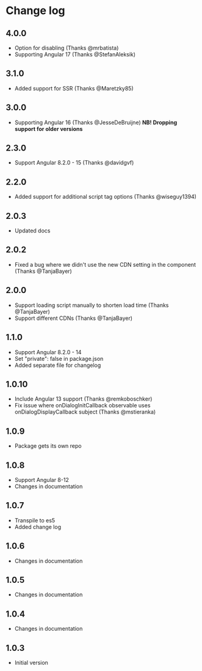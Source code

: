 # Change log

## 4.0.0

- Option for disabling (Thanks @mrbatista)
- Supporting Angular 17 (Thanks @StefanAleksik)

## 3.1.0

- Added support for SSR (Thanks @Maretzky85)

## 3.0.0

- Supporting Angular 16 (Thanks @JesseDeBruijne) **NB! Dropping support for older versions**

## 2.3.0

- Support Angular 8.2.0 - 15 (Thanks @davidgvf)

## 2.2.0

- Added support for additional script tag options (Thanks @wiseguy1394)

## 2.0.3

- Updated docs

## 2.0.2

- Fixed a bug where we didn't use the new CDN setting in the component (Thanks @TanjaBayer)

## 2.0.0

- Support loading script manually to shorten load time (Thanks @TanjaBayer)
- Support different CDNs (Thanks @TanjaBayer)

## 1.1.0

- Support Angular 8.2.0 - 14
- Set "private": false in package.json
- Added separate file for changelog

## 1.0.10

- Include Angular 13 support (Thanks @remkoboschker)
- Fix issue where onDialogInitCallback observable uses onDialogDisplayCallback subject (Thanks @mstieranka)

## 1.0.9

- Package gets its own repo

## 1.0.8

- Support Angular 8-12
- Changes in documentation

## 1.0.7

- Transpile to es5
- Added change log

## 1.0.6

- Changes in documentation

## 1.0.5

- Changes in documentation

## 1.0.4

- Changes in documentation

## 1.0.3

- Initial version
